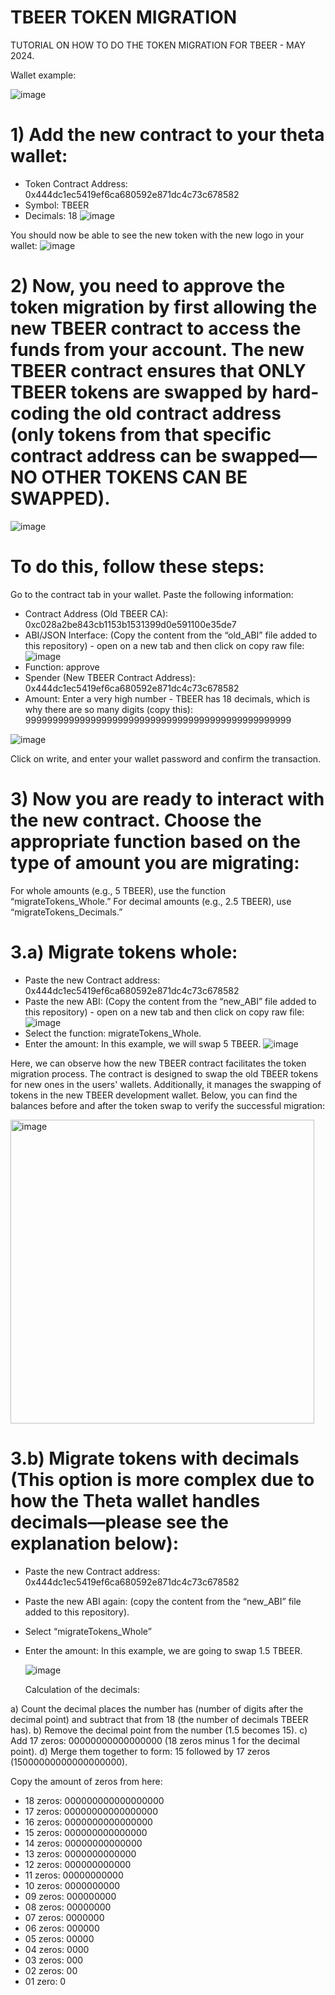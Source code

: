 # TBEER TOKEN MIGRATION
TUTORIAL ON HOW TO DO THE TOKEN MIGRATION FOR TBEER - MAY 2024.

Wallet example:

![image](https://github.com/THETZILLA/TBEER_TOKEN_MIGRATION/assets/156357319/5abb4c91-e16b-4134-9cd2-7a1743ee94ff)

# 1) Add the new contract to your theta wallet:
- Token Contract Address:  0x444dc1ec5419ef6ca680592e871dc4c73c678582
- Symbol: TBEER
- Decimals: 18
![image](https://github.com/THETZILLA/TBEER_TOKEN_MIGRATION/assets/156357319/29bd3c35-dcc1-4ce8-8c76-c150fbacb662)

You should now be able to see the new token with the new logo in your wallet:
![image](https://github.com/THETZILLA/TBEER_TOKEN_MIGRATION/assets/156357319/e991d98f-7440-499f-a8f1-00b3000a7cf7)

# 2) Now, you need to approve the token migration by first allowing the new TBEER contract to access the funds from your account. The new TBEER contract ensures that ONLY TBEER tokens are swapped by hard-coding the old contract address (only tokens from that specific contract address can be swapped—NO OTHER TOKENS CAN BE SWAPPED).
![image](https://github.com/THETZILLA/TBEER_TOKEN_MIGRATION/assets/156357319/d82d93a1-4385-4c87-972d-efa2288d2cdc)


# To do this, follow these steps:

Go to the contract tab in your wallet.
Paste the following information:
- Contract Address (Old TBEER CA): 0xc028a2be843cb1153b1531399d0e591100e35de7
- ABI/JSON Interface: (Copy the content from the “old_ABI” file added to this repository) - open on a new tab and then click on copy raw file:
  ![image](https://github.com/THETZILLA/TBEER_TOKEN_MIGRATION/assets/156357319/efa21202-31c3-4225-a4ba-18012bc82303)
- Function: approve
- Spender (New TBEER Contract Address): 0x444dc1ec5419ef6ca680592e871dc4c73c678582
- Amount: Enter a very high number - TBEER has 18 decimals, which is why there are so many digits (copy this): 9999999999999999999999999999999999999999999999999

![image](https://github.com/THETZILLA/TBEER_TOKEN_MIGRATION/assets/156357319/d72e4bf4-7145-4bfe-9da4-391e20418bf3)

Click on write, and enter your wallet password and confirm the transaction.


# 3) Now you are ready to interact with the new contract. Choose the appropriate function based on the type of amount you are migrating:
For whole amounts (e.g., 5 TBEER), use the function “migrateTokens_Whole.”
For decimal amounts (e.g., 2.5 TBEER), use “migrateTokens_Decimals.”

# 3.a) Migrate tokens whole:
- Paste the new Contract address: 0x444dc1ec5419ef6ca680592e871dc4c73c678582
- Paste the new ABI: (Copy the content from the “new_ABI” file added to this repository) - open on a new tab and then click on copy raw file:
  ![image](https://github.com/THETZILLA/TBEER_TOKEN_MIGRATION/assets/156357319/64712072-3830-4868-94b2-a6ae39fe6cec)
- Select the function: migrateTokens_Whole.
- Enter the amount: In this example, we will swap 5 TBEER.
![image](https://github.com/THETZILLA/TBEER_TOKEN_MIGRATION/assets/156357319/cdb8e59c-8a76-4cfe-9cc4-cd5ec79be364)

Here, we can observe how the new TBEER contract facilitates the token migration process. The contract is designed to swap the old TBEER tokens for new ones in the users' wallets. Additionally, it manages the swapping of tokens in the new TBEER development wallet. Below, you can find the balances before and after the token swap to verify the successful migration:

<img width="486" alt="image" src="https://github.com/THETZILLA/TBEER_TOKEN_MIGRATION/assets/156357319/5db34b83-8a99-4e19-8ca7-bbfe6ccb7d5d">


# 3.b) Migrate tokens with decimals (This option is more complex due to how the Theta wallet handles decimals—please see the explanation below):

- Paste the new Contract address: 0x444dc1ec5419ef6ca680592e871dc4c73c678582
- Paste the new ABI again: (copy the content from the “new_ABI” file added to this repository).
- Select “migrateTokens_Whole”
- Enter the amount: In this example, we are going to swap 1.5 TBEER.

  ![image](https://github.com/THETZILLA/TBEER_TOKEN_MIGRATION/assets/156357319/cdf5ebb7-db15-4339-b523-c248b01b5844)

  Calculation of the decimals:

a) Count the decimal places the number has (number of digits after the decimal point) and subtract that from 18 (the number of decimals TBEER has).
b) Remove the decimal point from the number (1.5 becomes 15).
c) Add 17 zeros: 00000000000000000 (18 zeros minus 1 for the decimal point).
d) Merge them together to form: 15 followed by 17 zeros (15000000000000000000).

Copy the amount of zeros from here:

- 18 zeros: 000000000000000000
- 17 zeros: 00000000000000000
- 16 zeros: 0000000000000000
- 15 zeros: 000000000000000
- 14 zeros: 00000000000000
- 13 zeros: 0000000000000
- 12 zeros: 000000000000
- 11 zeros: 00000000000
- 10 zeros: 0000000000
- 09 zeros: 000000000
- 08 zeros: 00000000
- 07 zeros: 0000000
- 06 zeros: 000000
- 05 zeros: 00000
- 04 zeros: 0000
- 03 zeros: 000
- 02 zeros: 00
- 01 zero: 0
